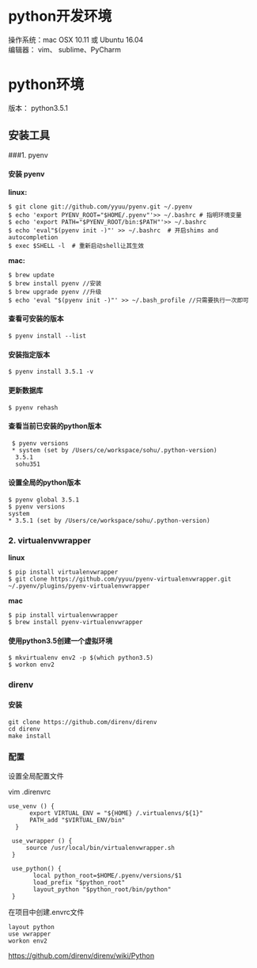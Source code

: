# python开发环境


操作系统：mac OSX 10.11 或 Ubuntu 16.04  
编辑器： vim、 sublime、PyCharm

# python环境

版本： python3.5.1

## 安装工具

###1. pyenv

#### 安装 pyenv

**linux:**

```
$ git clone git://github.com/yyuu/pyenv.git ~/.pyenv
$ echo 'export PYENV_ROOT="$HOME/.pyenv"'>> ~/.bashrc # 指明环境变量
$ echo 'export PATH="$PYENV_ROOT/bin:$PATH"'>> ~/.bashrc
$ echo 'eval"$(pyenv init -)"' >> ~/.bashrc  # 开启shims and autocompletion
$ exec $SHELL -l  # 重新启动shell让其生效 
```

**mac:**

```
$ brew update
$ brew install pyenv //安装
$ brew upgrade pyenv //升级
$ echo 'eval "$(pyenv init -)"' >> ~/.bash_profile //只需要执行一次即可
```

#### 查看可安装的版本

```
$ pyenv install --list
```
####  安装指定版本

```
$ pyenv install 3.5.1 -v
```

#### 更新数据库

```
$ pyenv rehash
```

#### 查看当前已安装的python版本

```
 $ pyenv versions 
 * system (set by /Users/ce/workspace/sohu/.python-version)
  3.5.1
  sohu351
```

#### 设置全局的python版本

```
$ pyenv global 3.5.1
$ pyenv versions
system
* 3.5.1 (set by /Users/ce/workspace/sohu/.python-version)

```

### 2. virtualenvwrapper


**linux**

```
$ pip install virtualenvwrapper
$ git clone https://github.com/yyuu/pyenv-virtualenvwrapper.git ~/.pyenv/plugins/pyenv-virtualenvwrapper
```

**mac**

```
$ pip install virtualenvwrapper
$ brew install pyenv-virtualenvwrapper
```

#### 使用python3.5创建一个虚拟环境

```
$ mkvirtualenv env2 -p $(which python3.5)
$ workon env2
```

### direnv

#### 安装

```
git clone https://github.com/direnv/direnv
cd direnv
make install
```
### 配置

设置全局配置文件

vim .direnvrc

```
use_venv () {
      export VIRTUAL_ENV = "${HOME} /.virtualenvs/${1}"
      PATH_add "$VIRTUAL_ENV/bin"
  }

 use_vwrapper () {
     source /usr/local/bin/virtualenvwrapper.sh
 }

 use_python() {
       local python_root=$HOME/.pyenv/versions/$1
       load_prefix "$python_root"
       layout_python "$python_root/bin/python"
 }
```

在项目中创建.envrc文件

```
layout python
use vwrapper
workon env2
```

https://github.com/direnv/direnv/wiki/Python












